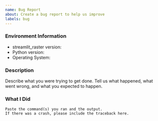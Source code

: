 ```yaml
---
name: Bug Report
about: Create a bug report to help us improve
labels: bug
---
```


<!-- Please search existing issues to avoid creating duplicates. -->

### Environment Information

-   streamlit_raster version:
-   Python version:
-   Operating System:

### Description

Describe what you were trying to get done.
Tell us what happened, what went wrong, and what you expected to happen.

### What I Did

```
Paste the command(s) you ran and the output.
If there was a crash, please include the traceback here.
```
